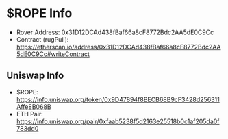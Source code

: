 # $ROPE Info

- Rover Address: 0x31D12DCAd438fBaf66a8cF8772Bdc2AA5dE0C9Cc
- Contract (rugPull): https://etherscan.io/address/0x31D12DCAd438fBaf66a8cF8772Bdc2AA5dE0C9Cc#writeContract

## Uniswap Info

- $ROPE: https://info.uniswap.org/token/0x9D47894f8BECB68B9cF3428d256311Affe8B068B
- ETH Pair: https://info.uniswap.org/pair/0xfaab5238f5d2163e25518b0c1af205da0f783dd0
